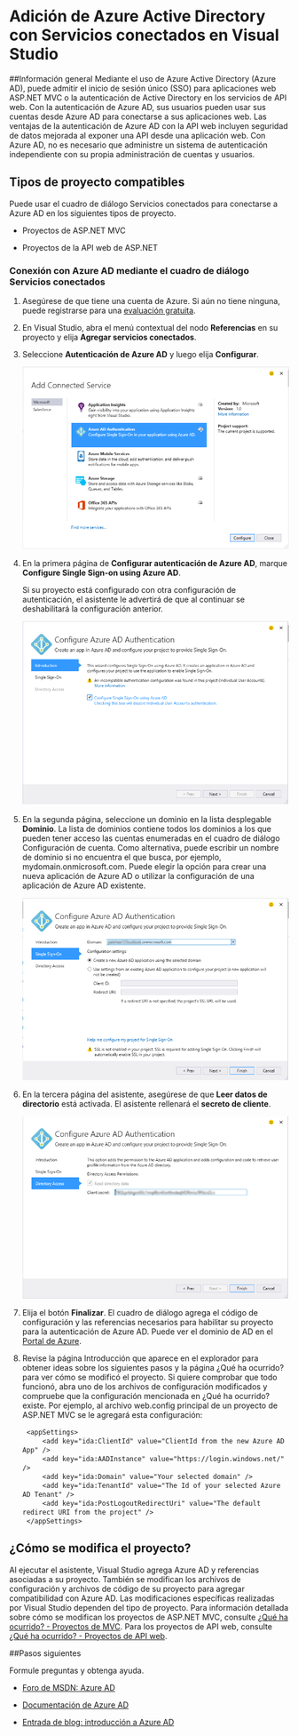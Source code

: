 <properties 
   pageTitle="Adición de Azure Active Directory con Servicios conectados en Visual Studio | Microsoft Azure"
   description="Adición de Azure Active Directory mediante el cuadro de diálogo Agregar servicios conectados de Visual Studio"
   services="visual-studio-online"
   documentationCenter="na"
   authors="TomArcher"
   manager="douge"
   editor="" />
<tags 
   ms.service="active-directory"
   ms.devlang="multiple"
   ms.topic="article"
   ms.tgt_pltfrm="na"
   ms.workload="na"
   ms.date="05/08/2016"
   ms.author="tarcher" />

# Adición de Azure Active Directory con Servicios conectados en Visual Studio 

##Información general
Mediante el uso de Azure Active Directory (Azure AD), puede admitir el inicio de sesión único (SSO) para aplicaciones web ASP.NET MVC o la autenticación de Active Directory en los servicios de API web. Con la autenticación de Azure AD, sus usuarios pueden usar sus cuentas desde Azure AD para conectarse a sus aplicaciones web. Las ventajas de la autenticación de Azure AD con la API web incluyen seguridad de datos mejorada al exponer una API desde una aplicación web. Con Azure AD, no es necesario que administre un sistema de autenticación independiente con su propia administración de cuentas y usuarios.

## Tipos de proyecto compatibles

Puede usar el cuadro de diálogo Servicios conectados para conectarse a Azure AD en los siguientes tipos de proyecto.

- Proyectos de ASP.NET MVC

- Proyectos de la API web de ASP.NET


### Conexión con Azure AD mediante el cuadro de diálogo Servicios conectados

1. Asegúrese de que tiene una cuenta de Azure. Si aún no tiene ninguna, puede registrarse para una [evaluación gratuita](http://go.microsoft.com/fwlink/?LinkId=518146).

1. En Visual Studio, abra el menú contextual del nodo **Referencias** en su proyecto y elija **Agregar servicios conectados**.
1. Seleccione **Autenticación de Azure AD** y luego elija **Configurar**.

    ![Elija Agregar autenticación de Azure AD](./media/vs-azure-tools-connected-services-add-active-directory/connected-services-add-active-directory.png)

1. En la primera página de **Configurar autenticación de Azure AD**, marque **Configure Single Sign-on using Azure AD**.

    Si su proyecto está configurado con otra configuración de autenticación, el asistente le advertirá de que al continuar se deshabilitará la configuración anterior.

    ![Configurar Azure AD en el asistente](./media/vs-azure-tools-connected-services-add-active-directory/configure-azure-ad-wizard-1.png)

1.  En la segunda página, seleccione un dominio en la lista desplegable **Dominio**. La lista de dominios contiene todos los dominios a los que pueden tener acceso las cuentas enumeradas en el cuadro de diálogo Configuración de cuenta. Como alternativa, puede escribir un nombre de dominio si no encuentra el que busca, por ejemplo, mydomain.onmicrosoft.com. Puede elegir la opción para crear una nueva aplicación de Azure AD o utilizar la configuración de una aplicación de Azure AD existente.

    ![Configurar Azure AD en el asistente](./media/vs-azure-tools-connected-services-add-active-directory/configure-azure-ad-wizard-2.png)


1. En la tercera página del asistente, asegúrese de que **Leer datos de directorio** está activada. El asistente rellenará el **secreto de cliente**.

    ![Configurar Azure AD en el asistente](./media/vs-azure-tools-connected-services-add-active-directory/configure-azure-ad-wizard-3.png)

1. Elija el botón **Finalizar**. El cuadro de diálogo agrega el código de configuración y las referencias necesarios para habilitar su proyecto para la autenticación de Azure AD. Puede ver el dominio de AD en el [Portal de Azure](http://go.microsoft.com/fwlink/p/?LinkID=525040).

1. Revise la página Introducción que aparece en el explorador para obtener ideas sobre los siguientes pasos y la página ¿Qué ha ocurrido? para ver cómo se modificó el proyecto. Si quiere comprobar que todo funcionó, abra uno de los archivos de configuración modificados y compruebe que la configuración mencionada en ¿Qué ha ocurrido? existe. Por ejemplo, al archivo web.config principal de un proyecto de ASP.NET MVC se le agregará esta configuración:

        <appSettings> 
            <add key="ida:ClientId" value="ClientId from the new Azure AD App" />
            <add key="ida:AADInstance" value="https://login.windows.net/" />
            <add key="ida:Domain" value="Your selected domain" />
            <add key="ida:TenantId" value="The Id of your selected Azure AD Tenant" />
            <add key="ida:PostLogoutRedirectUri" value="The default redirect URI from the project" />
        </appSettings>

## ¿Cómo se modifica el proyecto?

Al ejecutar el asistente, Visual Studio agrega Azure AD y referencias asociadas a su proyecto. También se modifican los archivos de configuración y archivos de código de su proyecto para agregar compatibilidad con Azure AD. Las modificaciones específicas realizadas por Visual Studio dependen del tipo de proyecto. Para información detallada sobre cómo se modifican los proyectos de ASP.NET MVC, consulte [¿Qué ha ocurrido? - Proyectos de MVC](http://go.microsoft.com/fwlink/p/?LinkID=513809). Para los proyectos de API web, consulte [¿Qué ha ocurrido? - Proyectos de API web](http://go.microsoft.com/fwlink/p/?LinkId=513810).

##Pasos siguientes

Formule preguntas y obtenga ayuda.

 - [Foro de MSDN: Azure AD](https://social.msdn.microsoft.com/forums/azure/home?forum=WindowsAzureAD)

 - [Documentación de Azure AD](https://azure.microsoft.com/documentation/services/active-directory/)

 - [Entrada de blog: introducción a Azure AD](http://blogs.msdn.com/b/brunoterkaly/archive/2014/03/03/introduction-to-windows-azure-active-directory.aspx)

<!---HONumber=AcomDC_0720_2016-->